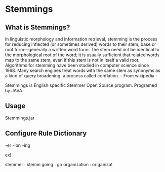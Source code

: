 
# Stemmings



## What is Stemmings?

In linguistic morphology and information retrieval, stemming is the process for reducing inflected (or sometimes derived) words to their stem, base or root form—generally a written word form. The stem need not be identical to the morphological root of the word; it is usually sufficient that related words map to the same stem, even if this stem is not in itself a valid root. Algorithms for stemming have been studied in computer science since 1968. Many search engines treat words with the same stem as synonyms as a kind of query broadening, a process called conflation. - From wikipedia - 

Stemmings is English specific Stemmer Open Source program. Programed by JAVA.
 
## Usage

Stemmings.jar <text file path> <rule dictionary path> <result file path>


## Configure Rule Dictionary

-er
-ion
-ing

ex) 

stemmer : stemm
going : go 
organization : origanizat


